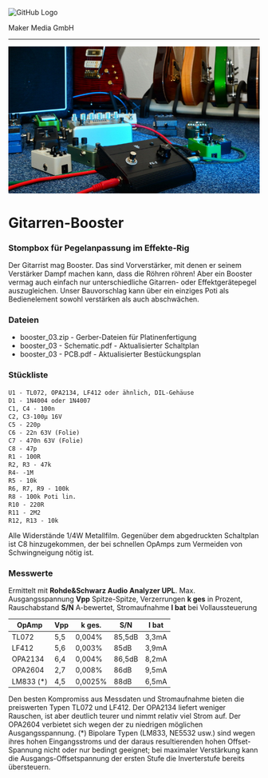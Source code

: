 ![GitHub Logo](http://www.heise.de/make/icons/make_logo.png)

Maker Media GmbH

***

![Picture](https://github.com/MakeMagazinDE/Gitarren-Booster/blob/main/aufm_gh.JPG) 

# Gitarren-Booster

### Stompbox für Pegelanpassung im Effekte-Rig

Der Gitarrist mag Booster. Das sind Vorverstärker, mit denen er seinem Verstärker Dampf machen kann, dass die Röhren röhren! Aber ein Booster vermag auch einfach nur unterschiedliche Gitarren- oder Effektgerätepegel auszugleichen. Unser Bauvorschlag kann über ein einziges Poti als Bedienelement sowohl verstärken als auch abschwächen.

### Dateien

* booster_03.zip - Gerber-Dateien für Platinenfertigung
* booster_03 - Schematic.pdf - Aktualisierter Schaltplan
* booster_03 - PCB.pdf - Aktualisierter Bestückungsplan

### Stückliste
```
U1 - TL072, OPA2134, LF412 oder ähnlich, DIL-Gehäuse
D1 - 1N4004 oder 1N4007
C1, C4 - 100n     
C2, C3-100µ 16V         
C5 - 220p       
C6 - 22n 63V (Folie)      
C7 - 470n 63V (Folie)      
C8 - 47p       
R1 - 100R       
R2, R3 - 47k       
R4- -1M       
R5 - 10k       
R6, R7, R9 - 100k      
R8 - 100k Poti lin.
R10 - 220R      
R11 - 2M2      
R12, R13 - 10k       
``` 
Alle Widerstände 1/4W Metallfilm. Gegenüber dem abgedruckten Schaltplan ist C8 hinzugekommen, der bei schnellen OpAmps zum Vermeiden von Schwingneigung nötig ist.

### Messwerte

Ermittelt mit **Rohde&Schwarz Audio Analyzer UPL**. Max. Ausgangsspannung **Vpp** Spitze-Spitze, Verzerrungen **k ges** in Prozent, Rauschabstand **S/N** A-bewertet, Stromaufnahme **I bat** bei Vollaussteuerung

OpAmp | Vpp | k ges. | S/N | I bat
-----|-----|-----|-----|-----
TL072 | 5,5 | 0,004% | 85,5dB | 3,3mA
LF412 | 5,6 | 0,003% | 85dB | 3,9mA
OPA2134 | 6,4 | 0,004% | 86,5dB | 8,2mA
OPA2604 | 2,7 | 0,008% | 86dB | 9,5mA
LM833 (\*) | 4,5 | 0,0025% |88dB |6,5mA

Den besten Kompromiss aus Messdaten und Stromaufnahme bieten die preiswerten Typen TL072 und LF412. Der OPA2134 liefert weniger Rauschen, ist aber deutlich teurer und nimmt relativ viel Strom auf. Der OPA2604 verbietet sich wegen der zu niedrigen möglichen Ausgangsspannung. (\*) Bipolare Typen (LM833, NE5532 usw.) sind wegen ihres hohen Eingangsstroms und der daraus resultierenden hohen Offset-Spannung nicht oder nur bedingt geeignet; bei maximaler Verstärkung kann die Ausgangs-Offsetspannung der ersten Stufe die Inverterstufe bereits übersteuern.
